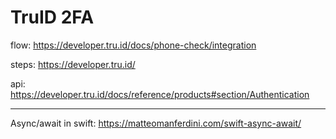 # TruID 2FA

flow: https://developer.tru.id/docs/phone-check/integration

steps: https://developer.tru.id/

api: https://developer.tru.id/docs/reference/products#section/Authentication

---

Async/await in swift: https://matteomanferdini.com/swift-async-await/